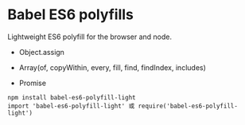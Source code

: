 
# Babel ES6 polyfills

Lightweight ES6 polyfill for the browser and node.

- Object.assign

- Array(of, copyWithin, every, fill, find, findIndex, includes)

- Promise

```
npm install babel-es6-polyfill-light
import 'babel-es6-polyfill-light' 或 require('babel-es6-polyfill-light')
```